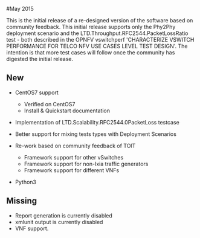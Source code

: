 #May 2015

This is the initial release of a re-designed version of the software based on
community feedback.  This initial release supports only the Phy2Phy deployment
scenario and the LTD.Throughput.RFC2544.PacketLossRatio test - both described
in the OPNFV vswitchperf 'CHARACTERIZE VSWITCH PERFORMANCE FOR TELCO NFV USE
CASES LEVEL TEST DESIGN'.  The intention is that more test cases will follow
once the community has digested the initial release.

## New

* CentOS7 support
  * Verified on CentOS7
  * Install & Quickstart documentation

* Implementation of LTD.Scalability.RFC2544.0PacketLoss testcase
* Better support for mixing tests types with Deployment Scenarios
* Re-work based on community feedback of TOIT
  * Framework support for other vSwitches
  * Framework support for non-Ixia traffic generators
  * Framework support for different VNFs
* Python3

## Missing

* Report generation is currently disabled
* xmlunit output is  currently disabled
* VNF support.
